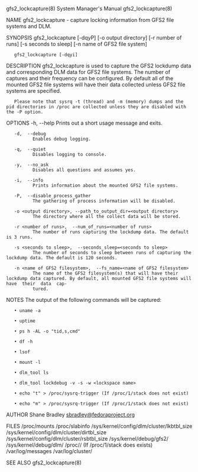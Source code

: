gfs2_lockcapture(8)                                                    System Manager's Manual                                                   gfs2_lockcapture(8)

NAME
       gfs2_lockcapture - capture locking information from GFS2 file systems and DLM.

SYNOPSIS
       gfs2_lockcapture [-dqyP] [-o output directory] [-r number of runs] [-s seconds to sleep] [-n name of GFS2 file system]

       gfs2_lockcapture [-dqyi]

DESCRIPTION
       gfs2_lockcapture  is  used to capture the GFS2 lockdump data and corresponding DLM data for GFS2 file systems. The number of captures and their frequency can
       be configured. By default all of the mounted GFS2 file systems will have their data collected unless GFS2 file systems are specified.

       Please note that sysrq -t (thread) and -m (memory) dumps and the pid directories in /proc are collected unless they are disabled with the -P option.

OPTIONS
       -h,  --help
              Prints out a short usage message and exits.

       -d,  --debug
              Enables debug logging.

       -q,  --quiet
              Disables logging to console.

       -y,  --no_ask
              Disables all questions and assumes yes.

       -i,  --info
              Prints information about the mounted GFS2 file systems.

       -P,  --disable_process_gather
              The gathering of process information will be disabled.

       -o <output directory>, --path_to_output_dir=<output directory>
              The directory where all the collect data will be stored.

       -r <number of runs>,  --num_of_runs=<number of runs>
              The number of runs capturing the lockdump data. The default is 3 runs.

       -s <seconds to sleep>,  --seconds_sleep=<seconds to sleep>
              The number of seconds to sleep between runs of capturing the lockdump data. The default is 120 seconds.

       -n <name of GFS2 filesystem>,  --fs_name=<name of GFS2 filesystem>
              The name of the GFS2 filesystem(s) that will have their lockdump data captured. By default, all mounted GFS2 file systems will have  their  data  cap‐
              tured.

NOTES
       The output of the following commands will be captured:

       • uname -a

       • uptime

       • ps h -AL -o "tid,s,cmd"

       • df -h

       • lsof

       • mount -l

       • dlm_tool ls

       • dlm_tool lockdebug -v -s -w <lockspace name>

       • echo "t" > /proc/sysrq-trigger (If /proc/1/stack does not exist)

       • echo "m" > /proc/sysrq-trigger (If /proc/1/stack does not exist)

AUTHOR
       Shane Bradley <sbradley@fedoraproject.org>

FILES
       /proc/mounts
       /proc/slabinfo
       /sys/kernel/config/dlm/cluster/lkbtbl_size
       /sys/kernel/config/dlm/cluster/dirtbl_size
       /sys/kernel/config/dlm/cluster/rsbtbl_size
       /sys/kernel/debug/gfs2/
       /sys/kernel/debug/dlm/
       /proc/<int>/ (If /proc/1/stack does exists)
       /var/log/messages
       /var/log/cluster/

SEE ALSO
                                                                                                                                                 gfs2_lockcapture(8)
